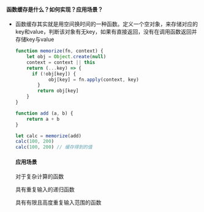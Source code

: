 #### 函数缓存是什么？如何实现？应用场景？

- 函数缓存其实就是用空间换时间的一种函数。定义一个空对象，来存储对应的key和value，判断该对象有无key，如果有直接返回，没有在调用函数返回并存储key与value

  ```js
  function memorize(fn, context) {
      let obj = Object.create(null)
      context = context || this
      return (...key) => {
      	if (!obj[key]) {
              obj[key] = fn.apply(context, key)
          }
          return obj[key]
      }
  }
  
  function add (a, b) {
      return a + b
  } 
  
  let calc = memorize(add)
  calc(100, 200)
  calc(100, 200) // 缓存得到的值
  
  ```

  #### 应用场景

  对于复杂计算的函数

  具有重复输入的递归函数

  具有有限且高度重复输入范围的函数